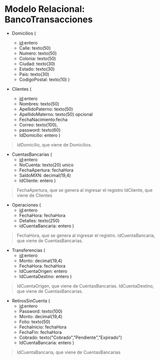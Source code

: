 # Modelo Relacional: BancoTransacciones

- Domicilios (
    - <u>id</u>:entero 
    - Calle: texto(50)
    - Numero: texto(50)
    - Colonia: texto(50)
    - Ciudad: texto(30)
    - Estado: texto(30)
    - Pais: texto(30)
    - CodigoPostal: texto(10)
)

- Clientes (
    - <u>id</u>:entero 
    - Nombres: texto(50)
    - ApellidoPaterno: texto(50)
    - ApellidoMaterno: texto(50) opcional
    - FechaNacimiento:fecha
    - Correo: texto(100),
    - password: texto(60)
    - IdDomicilio: entero
)
> IdDomicilio, que viene de Domicilios.

- CuentasBancarias (
    - <u>id</u>:entero 
    - NoCuenta: texto(20) unico
    - FechaApertura: fechaHora
    - SaldoMXN: decimal(19,4)
    - IdCliente: entero
)
> FechaApertura, que se genera al ingresar el registro
> IdCliente, que viene de Clientes

- Operaciones (
    - <u>id</u>:entero 
    - FechaHora: fechaHora
    - Detalles: texto(250)
    - idCuentaBancaria: entero
)
> FechaHora, que se genera al ingresar el registro.
> idCuentaBancaria, que viene de CuentasBancarias.

- Transferencias (
    - <u>id</u>:entero 
    - Monto: decimal(19,4)
    - FechaHora: fechaHora
    - IdCuentaOrigen: entero
    - IdCuentaDestino: entero
)
> IdCuentaOrigen, que viene de CuentasBancarias.
> IdCuentaDestino, que viene de CuentasBancarias.

- RetirosSinCuenta (
    - <u>id</u>:entero 
    - Password: texto(100)
    - Monto: decimal(19,4)
    - Folio: texto(50)
    - FechaInicio: fechaHora
    - FechaFin: fechaHora
    - Cobrado: texto("Cobrado","Pendiente","Expirado")
    - IdCuentaBancaria: entero
)
> IdCuentaBancaria, que viene de CuentasBancarias
